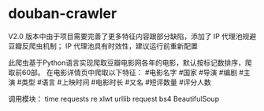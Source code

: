 # douban-crawler

V2.0 版本中由于项目需要完善了更多特征内容跟部分缺陷，添加了 IP 代理池规避豆瓣反爬虫机制；
IP 代理池具有时效性，建议运行前重新配置

此爬虫基于Python语言实现爬取豆瓣电影网各年的电影，默认按标记数排序，爬取前60部。
在电影详情页中爬取以下特征： #电影名字 #国家 #导演 #编剧 #主演 #类型 #语言 #上映时间 #电影时长 #又名 #短评数量 #评分人数

调用模块：
time
requests
re
xlwt
urllib request
bs4 BeautifulSoup
